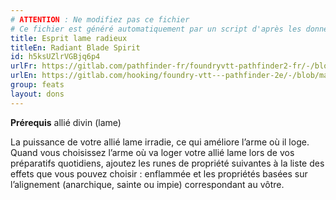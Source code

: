 ```yaml
---
# ATTENTION : Ne modifiez pas ce fichier
# Ce fichier est généré automatiquement par un script d'après les données du module Foundry VTT officiel et de sa traduction
title: Esprit lame radieux
titleEn: Radiant Blade Spirit
id: h5ksUZlrVGBjq6p4
urlFr: https://gitlab.com/pathfinder-fr/foundryvtt-pathfinder2-fr/-/blob/master/data/feats/h5ksUZlrVGBjq6p4.htm
urlEn: https://gitlab.com/hooking/foundry-vtt---pathfinder-2e/-/blob/master/packs/data/feats.db/radiant-blade-spirit.json
group: feats
layout: dons
---
```

**Prérequis** allié divin (lame)

La puissance de votre allié lame irradie, ce qui améliore l’arme où il loge. Quand vous choisissez l’arme où va loger votre allié lame lors de vos préparatifs quotidiens, ajoutez les runes de propriété suivantes à la liste des effets que vous pouvez choisir : enflammée et les propriétés basées sur l’alignement (anarchique, sainte ou impie) correspondant au vôtre.


